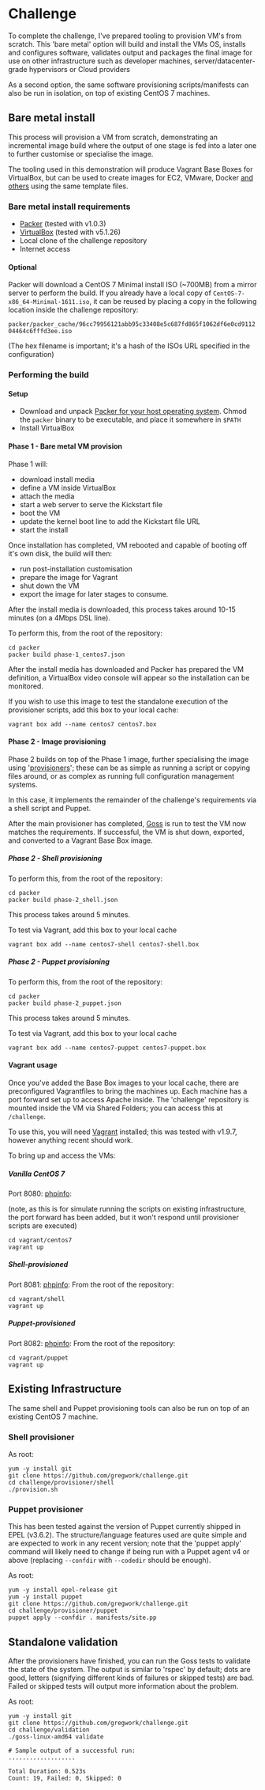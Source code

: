 # Challenge
To complete the challenge, I've prepared tooling to provision VM's from scratch.  This 'bare metal' option will build and install the VMs OS, installs and configures software, validates output and packages the final image for use on other infrastructure such as developer machines, server/datacenter-grade hypervisors or Cloud providers

As a second option, the same software provisioning scripts/manifests can also be run in isolation, on top of existing CentOS 7 machines.

## Bare metal install
This process will provision a VM from scratch, demonstrating an incremental image build where the output of one stage is fed into a later one to further customise or specialise the image.

The tooling used in this demonstration will produce Vagrant Base Boxes for VirtualBox, but can be used to create images for EC2, VMware, Docker [and others](https://www.packer.io/docs/builders/index.html) using the same template files.

### Bare metal install requirements
* [Packer](https://packer.io) (tested with v1.0.3)
* [VirtualBox](https://www.virtualbox.org) (tested with v5.1.26)
* Local clone of the challenge repository
* Internet access

#### Optional
Packer will download a CentOS 7 Minimal install ISO (~700MB) from a mirror server to perform the build.  If you already have a local copy of `CentOS-7-x86_64-Minimal-1611.iso`, it can be reused by placing a copy in the following location inside the challenge repository:

`packer/packer_cache/96cc79956121abb95c33408e5c687fd865f1062df6e0cd911204464c6fffd3ee.iso`

(The hex filename is important; it's a hash of the ISOs URL specified in the configuration)

### Performing the build
#### Setup
* Download and unpack [Packer for your host operating system](https://www.packer.io/downloads.html).  Chmod the `packer` binary to be executable, and place it somewhere in `$PATH`
* Install VirtualBox

#### Phase 1 - Bare metal VM provision
Phase 1 will:
* download install media
* define a VM inside VirtualBox
* attach the media
* start a web server to serve the Kickstart file
* boot the VM
* update the kernel boot line to add the Kickstart file URL
* start the install

Once installation has completed, VM rebooted and capable of booting off it's own disk, the build will then:
* run post-installation customisation
* prepare the image for Vagrant
* shut down the VM
* export the image for later stages to consume.

After the install media is downloaded, this process takes around 10-15 minutes (on a 4Mbps DSL line).

To perform this, from the root of the repository:

    cd packer
    packer build phase-1_centos7.json

After the install media has downloaded and Packer has prepared the VM definition, a VirtualBox video console will appear so the installation can be monitored.

If you wish to use this image to test the standalone execution of the provisioner scripts, add this box to your local cache:

    vagrant box add --name centos7 centos7.box

#### Phase 2 - Image provisioning
Phase 2 builds on top of the Phase 1 image, further specialising the image using '[provisioners](https://www.packer.io/docs/provisioners/index.html)'; these can be as simple as running a script or copying files around, or as complex as running full configuration management systems.

In this case, it implements the remainder of the challenge's requirements via a shell script and Puppet.

After the main provisioner has completed, [Goss](https://github.com/aelsabbahy/goss) is run to test the VM now matches the requirements.  If successful, the VM is shut down, exported, and converted to a Vagrant Base Box image.

##### Phase 2 - Shell provisioning
To perform this, from the root of the repository:

    cd packer
    packer build phase-2_shell.json

This process takes around 5 minutes.

To test via Vagrant, add this box to your local cache

    vagrant box add --name centos7-shell centos7-shell.box

##### Phase 2 - Puppet provisioning
To perform this, from the root of the repository:

    cd packer
    packer build phase-2_puppet.json

This process takes around 5 minutes.

To test via Vagrant, add this box to your local cache

    vagrant box add --name centos7-puppet centos7-puppet.box

#### Vagrant usage
Once you've added the Base Box images to your local cache, there are preconfigured Vagrantfiles to bring the machines up.  Each machine has a port forward set up to access Apache inside.  The 'challenge' repository is mounted inside the VM via Shared Folders; you can access this at `/challenge`.

To use this, you will need [Vagrant](https://vagrantup.com) installed; this was tested with v1.9.7, however anything recent should work.

To bring up and access the VMs:

##### Vanilla CentOS 7
Port 8080: [phpinfo](http://localhost:8080/phpinfo.php):

(note, as this is for simulate running the scripts on existing infrastructure, the port forward has been added, but it won't respond until provisioner scripts are executed)

    cd vagrant/centos7
    vagrant up

##### Shell-provisioned
Port 8081: [phpinfo](http://localhost:8081/phpinfo.php):
From the root of the repository:

    cd vagrant/shell
    vagrant up

##### Puppet-provisioned
Port 8082: [phpinfo](http://localhost:8082/phpinfo.php):
From the root of the repository:

    cd vagrant/puppet
    vagrant up

## Existing Infrastructure
The same shell and Puppet provisioning tools can also be run on top of an existing CentOS 7 machine.

### Shell provisioner
As root:

    yum -y install git
    git clone https://github.com/gregwork/challenge.git
    cd challenge/provisioner/shell
    ./provision.sh

### Puppet provisioner
This has been tested against the version of Puppet currently shipped in EPEL (v3.6.2).  The structure/language features used are quite simple and are expected to work in any recent version; note that the 'puppet apply' command will likely need to change if being run with a Puppet agent v4 or above (replacing `--confdir` with `--codedir` should be enough).

As root:

    yum -y install epel-release git
    yum -y install puppet
    git clone https://github.com/gregwork/challenge.git
    cd challenge/provisioner/puppet
    puppet apply --confdir . manifests/site.pp

## Standalone validation
After the provisioners have finished, you can run the Goss tests to validate the state of the system.  The output is similar to 'rspec' by default; dots are good, letters (signifying different kinds of failures or skipped tests) are bad.  Failed or skipped tests will output more information about the problem.

As root:

    yum -y install git
    git clone https://github.com/gregwork/challenge.git
    cd challenge/validation
    ./goss-linux-amd64 validate

    # Sample output of a successful run:
    ...................

    Total Duration: 0.523s
    Count: 19, Failed: 0, Skipped: 0

